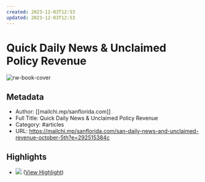 ```yaml
---
created: 2023-12-03T12:53
updated: 2023-12-03T12:53
---
```

# Quick Daily News & Unclaimed Policy Revenue

![rw-book-cover](https://readwise-assets.s3.amazonaws.com/static/images/article0.00998d930354.png)

## Metadata
- Author: [[mailchi.mp/sanflorida.com]]
- Full Title: Quick Daily News & Unclaimed Policy Revenue
- Category: #articles
- URL: https://mailchi.mp/sanflorida.com/san-daily-news-and-unclaimed-revenue-october-5th?e=292515384c

## Highlights
- ![](https://mcusercontent.com/278f99de5ff89d72ddb7e4ba3/images/ff5bb6b2-b9dd-fa8a-d053-8c4d0ad1dd18.png) ([View Highlight](https://read.readwise.io/read/01hc1ve6k9hsyggx8vz7w7fw54))
